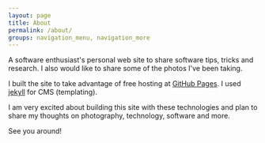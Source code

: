 ```yaml
---
layout: page
title: About
permalink: /about/
groups: navigation_menu, navigation_more
---
```


A software enthusiast's personal web site to share software tips, tricks and research. 
I also would like to share some of the photos I've been taking.

I built the site to take advantage of free hosting at [GitHub Pages](http://pages.github.com).
I used [jekyll](http://jekyllrb.com) for CMS (templating).

I am very excited about building this site with these technologies and plan to share my thoughts on photography, technology, software and more.

See you around!
